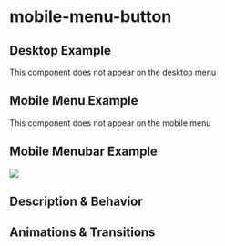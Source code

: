 # mobile-menu-button
## Desktop Example
<!-- Include an image of this block from the desktop prototype. -->
This component does not appear on the desktop menu

## Mobile Menu Example
<!-- Include an image of this block from the mobile prototype. -->
This component does not appear on the mobile menu

## Mobile Menubar Example
<!-- Include an image of this block from the mobile prototype. -->
<img src="https://i.imgur.com/7Van2x5.png" />

## Description & Behavior
<!-- How does this block function? Does anything change when an element is clicked? Explain the purpose of this block in detail. -->

## Animations & Transitions
<!-- Should this component transition in or out in a certain way? Are there any hover animations? Describe anything that a static image of the component doesn't display.  -->
